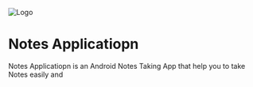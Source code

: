 
![Logo](file:///C:/Users/Jubayed%20Alam/Downloads/Picture/notes%20app/logo.png)


# Notes Applicatiopn
Notes Applicatiopn is an Android Notes Taking App that help you to take Notes easily and 


